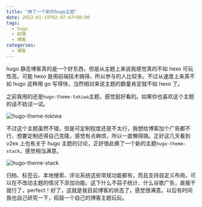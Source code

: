 ```yaml
---
title: "换了一个新的hugo主题"
date: 2022-01-19T02:47:47+08:00
tags:
  - hugo
  - 前端
  - 博客
categories:
  - 博客
---
```


hugo 静态博客真的是一个好东西，但是从主题上来说我感觉真的不如 hexo 可玩性高，可能 hexo 是用前端技术搞得，所以参与的人比较多。不过从速度上来真不如 hugo 这种用 go 写得快，当然相对来说主题的数量肯定就不如 hexo 了。

之前我用的还是`hugo-theme-tokiwa`主题，感觉挺好看的。如果你也喜欢这个主题的话不妨试一试。

![hugo-theme-tokiwa](https://raw.githubusercontent.com/heyeshuang/hugo-theme-tokiwa/master/images/screenshot02.png)

不过这个主题虽然不错，但是可定制程度还是不太行，我想给博客加个广告都不行，想要定制还得自己克隆，感觉有点麻烦，所以一直懒得搞。正好这几天看到 v2ex 上也有关于 hugo 主题的讨论，正好借此换了一个新的主题`hugo-theme-stack`，感觉相当满意。

![hugo-theme-stack](https://camo.githubusercontent.com/ce40210fd9898fd72d4123902093afa8abdde320f9b0be3865d75859033d3a3c/68747470733a2f2f692e696d6775722e636f6d2f634369484f47532e6a7067)

归档、标签云、本地搜索、评论系统这些常规功能都有，而且支持自定义布局，可以在不改动主题的情况下添加功能。这下什么不蒜子统计、什么谷歌广告，直接干就行了，perfect！好了，这就是我目前博客的状态了，感觉很满意。以后有时间我也自己研究一下，捣鼓一个自己的博客主题玩玩。
